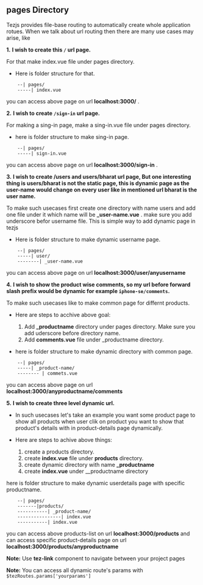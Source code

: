## pages Directory

Tezjs provides file-base routing to automatically create whole application rotues. 
When we talk about url routing then there are many use cases may arise, like

**1.**  **I wish to create this `/` url page.**

For that make index.vue file under pages directory.

- Here is folder structure for that.   
```
    --| pages/  
    -----| index.vue  
```
you can access above page on url **localhost:3000/** .  


**2.** **I wish to create `/sign-in` url page.**

For making a sing-in page, make a sing-in.vue file under pages directory.  

- here is folder structure to make sing-in page.
```
    --| pages/  
    -----| sign-in.vue  
```
you can access above page on url **localhost:3000/sign-in** .

**3.** **I wish to create /users and users/bharat url page, But one interesting thing is users/bharat is not the static page, this is dynamic page as the user-name would change on every user like in mentioned url bharat is the user name.**

To make such usecases first create one directory with name users and add one file under it 
which name will be **_user-name.vue** . make sure you add underscore befor username file. This
is simple way to add dynamic page in tezjs

- Here is folder structure to make dynamic username page.
```
    --| pages/  
    -----| user/   
    --------| _user-name.vue 
```
you can access above page on url **localhost:3000/user/anyusername**

**4.** **I wish to show the product wise comments, so my url before forward slash prefix would be dynamic for example `iphone-se/comments`.**

To make such usecases like to make common page for differnt products. 
  
- Here are steps to acchive above goal:  
    1. Add **_productname** directory under pages directory. Make sure you add uderscore before 
       directory name.
    2. Add **comments.vue** file under _productname directory.  

- here is folder structure to make dynamic directory with common page.  
  
```
    --| pages/  
    -----| _product-name/   
    -------- | commets.vue
```
you can access above page on url **localhost:3000/anyproductname/comments**


**5.** **I wish to create three level dynamic url.**

- In such usecases let's take an example you want some product page to show all products
when user clik on product you want to show that product's details with in product-details page dynamically.

- Here are steps to achive above things:  
     1. create a products directory.
     2. create **index.vue** file under **products** directory.
     3. create dynamic directory with name **_productname**
     4. create **index.vue** under __productname directory  

  
here is folder structure to make dynamic userdetails page with specific productname.
```
    --| pages/  
    -------|products/    
    -----------| _product-name/  
    ----------------| index.vue  
    -----------| index.vue
```

you can access above products-list on url **localhost:3000/products** and can access specific product-details page on url **localhost:3000/products/anyproductname**

**Note:**  Use **tez-link** component to navigate between your project pages  
<template>   
    <tez-link to="/">Home</tex-link>    
</template>    

**Note:** You can access all dynamic route's params with `$tezRoutes.params['yourparams']`
